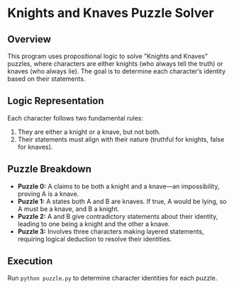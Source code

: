 # Knights and Knaves Puzzle Solver  

## Overview  
This program uses propositional logic to solve "Knights and Knaves" puzzles, where characters are either knights (who always tell the truth) or knaves (who always lie). The goal is to determine each character’s identity based on their statements.  

## Logic Representation  
Each character follows two fundamental rules:  
1. They are either a knight or a knave, but not both.  
2. Their statements must align with their nature (truthful for knights, false for knaves).  

## Puzzle Breakdown  
- **Puzzle 0:** A claims to be both a knight and a knave—an impossibility, proving A is a knave.  
- **Puzzle 1:** A states both A and B are knaves. If true, A would be lying, so A must be a knave, and B a knight.  
- **Puzzle 2:** A and B give contradictory statements about their identity, leading to one being a knight and the other a knave.  
- **Puzzle 3:** Involves three characters making layered statements, requiring logical deduction to resolve their identities.  

## Execution  
Run `python puzzle.py` to determine character identities for each puzzle.